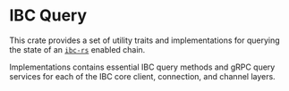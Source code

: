 # IBC Query

This crate provides a set of utility traits and implementations for querying the
state of an [`ibc-rs`](https://github.com/cosmos/ibc-rs) enabled chain.

Implementations contains essential IBC query methods and gRPC query services for
each of the IBC core client, connection, and channel layers.
